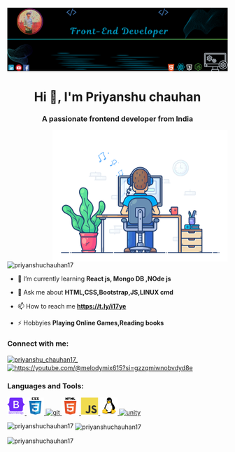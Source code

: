 ![logo](https://github.com/Priyanshuchauhan17/priyanshuchauhan17/blob/main/Screenshot%20from%202024-09-01%2022-20-13.png)
<h1 align="center">Hi 👋, I'm Priyanshu chauhan</h1>
<h3 align="center">A passionate frontend developer from India</h3>
<img align="right" alt"coading" width="400" src="https://raw.githubusercontent.com/SupianIDz/SupianIDz/main/coding.gif">
<p align="left"> <img src="https://komarev.com/ghpvc/?username=priyanshuchauhan17&label=Profile%20views&color=0e75b6&style=flat" alt="priyanshuchauhan17" /> </p>

- 🌱 I’m currently learning **React js, Mongo DB ,NOde js**

- 💬 Ask me about **HTML,CSS,Bootstrap,JS,LINUX cmd**

- 📫 How to reach me **https://t.ly/i17ye**

- ⚡ Hobbyies **Playing Online Games,Reading books**

<h3 align="left">Connect with me:</h3>
<p align="left">
<a href="https://instagram.com/priyanshu_chauhan17_" target="blank"><img align="center" src="https://raw.githubusercontent.com/rahuldkjain/github-profile-readme-generator/master/src/images/icons/Social/instagram.svg" alt="priyanshu_chauhan17_" height="30" width="40" /></a>
<a href="https://www.youtube.com/c/https://youtube.com/@melodymix615?si=gzzqmiwnobvdyd8e" target="blank"><img align="center" src="https://raw.githubusercontent.com/rahuldkjain/github-profile-readme-generator/master/src/images/icons/Social/youtube.svg" alt="https://youtube.com/@melodymix615?si=gzzqmiwnobvdyd8e" height="30" width="40" /></a>
</p>

<h3 align="left">Languages and Tools:</h3>
<p align="left"> <a href="https://getbootstrap.com" target="_blank" rel="noreferrer"> <img src="https://raw.githubusercontent.com/devicons/devicon/master/icons/bootstrap/bootstrap-plain-wordmark.svg" alt="bootstrap" width="40" height="40"/> </a> <a href="https://www.w3schools.com/css/" target="_blank" rel="noreferrer"> <img src="https://raw.githubusercontent.com/devicons/devicon/master/icons/css3/css3-original-wordmark.svg" alt="css3" width="40" height="40"/> </a> <a href="https://git-scm.com/" target="_blank" rel="noreferrer"> <img src="https://www.vectorlogo.zone/logos/git-scm/git-scm-icon.svg" alt="git" width="40" height="40"/> </a> <a href="https://www.w3.org/html/" target="_blank" rel="noreferrer"> <img src="https://raw.githubusercontent.com/devicons/devicon/master/icons/html5/html5-original-wordmark.svg" alt="html5" width="40" height="40"/> </a> <a href="https://developer.mozilla.org/en-US/docs/Web/JavaScript" target="_blank" rel="noreferrer"> <img src="https://raw.githubusercontent.com/devicons/devicon/master/icons/javascript/javascript-original.svg" alt="javascript" width="40" height="40"/> </a> <a href="https://www.linux.org/" target="_blank" rel="noreferrer"> <img src="https://raw.githubusercontent.com/devicons/devicon/master/icons/linux/linux-original.svg" alt="linux" width="40" height="40"/> </a> <a href="https://unity.com/" target="_blank" rel="noreferrer"> <img src="https://www.vectorlogo.zone/logos/unity3d/unity3d-icon.svg" alt="unity" width="40" height="40"/> </a> </p>

<p><img align="left" src="https://github-readme-stats.vercel.app/api/top-langs?username=priyanshuchauhan17&show_icons=true&locale=en&layout=compact" alt="priyanshuchauhan17" /></p>

<p>&nbsp;<img align="center" src="https://github-readme-stats.vercel.app/api?username=priyanshuchauhan17&show_icons=true&locale=en" alt="priyanshuchauhan17" /></p>

<p><img align="center" src="https://github-readme-streak-stats.herokuapp.com/?user=priyanshuchauhan17&" alt="priyanshuchauhan17" /></p>
